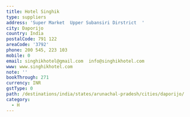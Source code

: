 ```yaml
---
title: Hotel Singhik
type: suppliers
address: 'Super Market  Upper Subansiri Dirstrict  '
city: Daporijo
country: India
postalCode: 791 122
areaCode: '3792'
phone: 200 545, 223 103
mobile: 0
email: singhikhotel@gmail.com  info@singhikhotel.com
www: www.singhikhotel.com
note: ''
bookThrough: 271
currency: INR
gstType: 0
path: /destinations/india/states/arunachal-pradesh/cities/daporijo/
category:
  - H
---
```


